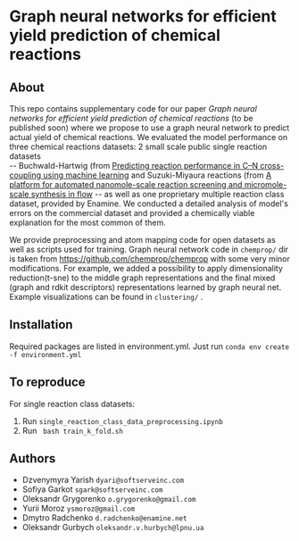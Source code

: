 # Graph neural networks for efficient yield prediction of chemical reactions
## About
This repo contains supplementary code for our paper *Graph neural networks for efficient yield prediction of chemical reactions* 
(to be published soon) where we propose to use a graph neural network to predict actual yield of chemical reactions. 
We evaluated the model performance on three chemical reactions datasets: 2 small scale public single reaction datasets  
-- Buchwald-Hartwig (from [Predicting reaction performance in C–N cross-coupling using machine learning](https://science.sciencemag.org/content/360/6385/186.full) and Suzuki-Miyaura reactions (from [A platform for automated nanomole-scale reaction screening and micromole-scale synthesis in flow](https://science.sciencemag.org/content/359/6374/429) 
--  as well as one proprietary multiple reaction class dataset, provided by Enamine. We conducted a detailed analysis
of model's errors on the commercial dataset and provided a chemically viable explanation for the most common of them.

We provide preprocessing and atom mapping code for open datasets as well as scripts used for training. Graph neural network code in ```chemprop/``` dir is taken from https://github.com/chemprop/chemprop with some very minor modifications.
For example, we added a possibility to apply dimensionality reduction(t-sne) to the middle graph representations and the final mixed (graph and rdkit descriptors) representations learned by graph neural net. Example visualizations can be found in ```clustering/``` .

## Installation
Required packages are listed in environment.yml. Just run ```conda env create -f environment.yml ``` 

## To reproduce
For single reaction class datasets:
1. Run ```single_reaction_class_data_preprocessing.ipynb```
2. Run ``` bash train_k_fold.sh```

## Authors
- Dzvenymyra Yarish    `dyari@softserveinc.com`
- Sofiya Garkot        `sgark@softserveinc.com`
- Oleksandr Grygorenko `o.grygorenko@gmail.com`
- Yurii Moroz          `ysmoroz@gmail.com`
- Dmytro Radchenko     `d.radchenko@enamine.net`
- Oleksandr Gurbych    `oleksandr.v.hurbych@lpnu.ua`
